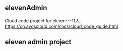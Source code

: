 ##  elevenAdmin
Cloud code project for eleven---11人. https://cn.avoscloud.com/docs/cloud_code_guide.html


##  eleven admin project



